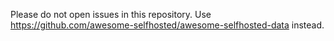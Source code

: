 Please do not open issues in this repository. Use https://github.com/awesome-selfhosted/awesome-selfhosted-data instead.

